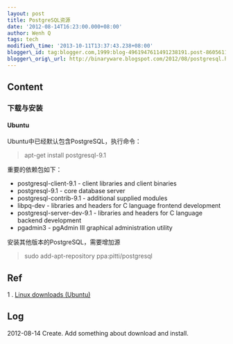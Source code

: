 ```yaml
--- 
layout: post 
title: PostgreSQL资源 
date: '2012-08-14T16:23:00.000+08:00' 
author: Wenh Q
tags: tech
modified\_time: '2013-10-11T13:37:43.238+08:00' 
blogger\_id: tag:blogger.com,1999:blog-4961947611491238191.post-8605611648784509120
blogger\_orig\_url: http://binaryware.blogspot.com/2012/08/postgresql.html
---
```


Content
-------

### 下载与安装

#### Ubuntu

Ubuntu中已经默认包含PostgreSQL，执行命令：


> apt-get install postgresql-9.1

重要的依赖包如下：


-   postgresql-client-9.1 - client libraries and client binaries
-   postgresql-9.1 - core database server
-   postgresql-contrib-9.1 - additional supplied modules
-   libpq-dev - libraries and headers for C language frontend
    development
-   postgresql-server-dev-9.1 - libraries and headers for C language
    backend development
-   pgadmin3 - pgAdmin III graphical administration utility

安装其他版本的PostgreSQL，需要增加源


> sudo add-apt-repository ppa:pitti/postgresql

Ref
---

1
. [Linux downloads
(Ubuntu)](http://www.postgresql.org/download/linux/ubuntu/)


Log
---

2012-08-14 Create. Add something about download and install.
